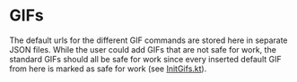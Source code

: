 # GIFs

The default urls for the different GIF commands are stored here in separate JSON files.
While the user could add GIFs that are not safe for work, the standard GIFs should all be safe for work since every inserted default GIF from here is marked as safe for work (see [InitGifs.kt](../../kotlin/com/github/hannesbraun/katarina/database/InitGifs.kt)).
